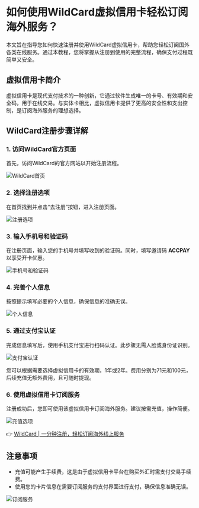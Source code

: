 # 如何使用WildCard虚拟信用卡轻松订阅海外服务？

本文旨在指导您如何快速注册并使用WildCard虚拟信用卡，帮助您轻松订阅国外各类在线服务。通过本教程，您将掌握从注册到使用的完整流程，确保支付过程既简单又安全。

## 虚拟信用卡简介

虚拟信用卡是现代支付技术的一种创新，它通过软件生成唯一的卡号、有效期和安全码，用于在线交易。与实体卡相比，虚拟信用卡提供了更高的安全性和支出控制，是订阅海外服务的理想选择。

## WildCard注册步骤详解

### 1. 访问WildCard官方页面

首先，访问WildCard的官方网站以开始注册流程。

![WildCard首页](https://bbtdd.com/img/9872221506937.webp)

### 2. 选择注册选项

在首页找到并点击“去注册”按钮，进入注册页面。

![注册选项](https://bbtdd.com/img/3293720725321.webp)

### 3. 输入手机号和验证码

在注册页面，输入您的手机号并填写收到的验证码。同时，填写邀请码 **ACCPAY** 以享受开卡优惠。

![手机号和验证码](https://bbtdd.com/img/22056647.webp)

### 4. 完善个人信息

按照提示填写必要的个人信息，确保信息的准确无误。

![个人信息](https://bbtdd.com/img/03534603.webp)

### 5. 通过支付宝认证

完成信息填写后，使用手机支付宝进行扫码认证。此步骤无需人脸或身份证识别。

![支付宝认证](https://bbtdd.com/img/6796479615.webp)

您可以根据需要选择虚拟信用卡的有效期，1年或2年。费用分别为71元和100元，后续充值无额外费用，且可随时提现。

### 6. 使用虚拟信用卡订阅服务

注册成功后，您即可使用该虚拟信用卡订阅海外服务。建议按需充值，操作简便。

![充值选项](https://bbtdd.com/img/244620794004184.webp)

👉 [WildCard | 一分钟注册，轻松订阅海外线上服务](https://bbtdd.com/WildCard)

## 注意事项

- 充值可能产生手续费，这是由于虚拟信用卡平台在购买外汇时需支付交易手续费。
- 使用您的卡片信息在需要订阅服务的支付界面进行支付，确保信息准确无误。

![订阅服务](https://bbtdd.com/img/85318138052.webp)